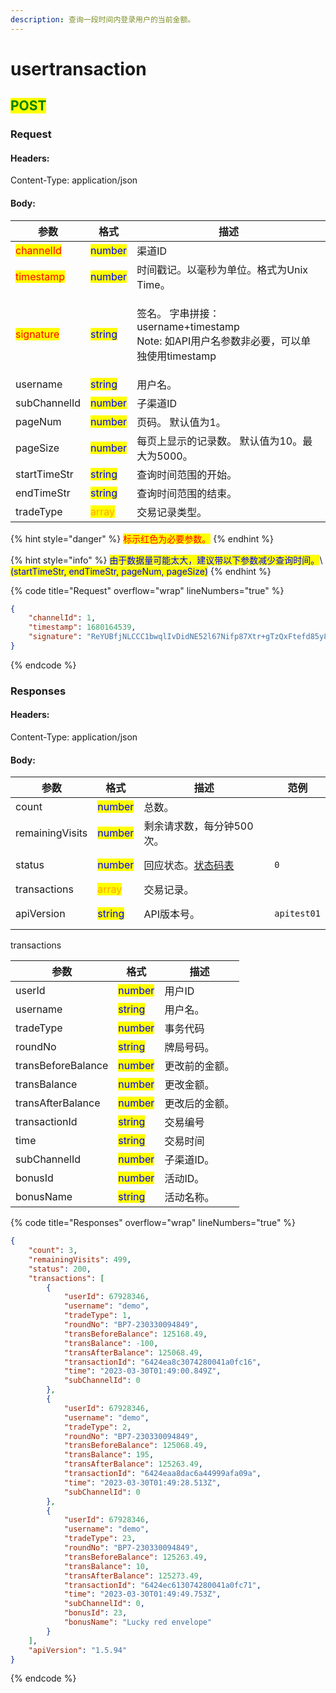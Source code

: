 ```yaml
---
description: 查询一段时间内登录用户的当前金额。
---
```


# usertransaction

## <mark style="color:green;">POST</mark>

### **Request**

#### Headers:

Content-Type: application/json

#### Body:

| 参数                                        | 格式                                       | 描述                                                                        |
| ----------------------------------------- | ---------------------------------------- | ------------------------------------------------------------------------- |
| <mark style="color:red;">channelId</mark> | <mark style="color:blue;">number</mark>  | 渠道ID                                                                      |
| <mark style="color:red;">timestamp</mark> | <mark style="color:blue;">number</mark>  | 时间戳记。以毫秒为单位。格式为Unix Time。                                                 |
| <mark style="color:red;">signature</mark> | <mark style="color:blue;">string</mark>  | <p>签名。 字串拼接：username+timestamp <br>Note: 如API用户名参数非必要，可以单独使用timestamp</p> |
| username                                  | <mark style="color:blue;">string</mark>  | 用户名。                                                                      |
| subChannelId                              | <mark style="color:blue;">number</mark>  | 子渠道ID                                                                     |
| pageNum                                   | <mark style="color:blue;">number</mark>  | 页码。 默认值为1。                                                                |
| pageSize                                  | <mark style="color:blue;">number</mark>  | 每页上显示的记录数。 默认值为10。最大为5000。                                                |
| startTimeStr                              | <mark style="color:blue;">string</mark>  | 查询时间范围的开始。                                                                |
| endTimeStr                                | <mark style="color:blue;">string</mark>  | 查询时间范围的结束。                                                                |
| tradeType                                 | <mark style="color:orange;">array</mark> | 交易记录类型。                                                                   |

{% hint style="danger" %}
<mark style="color:red;">标示红色为必要参数。</mark>
{% endhint %}

{% hint style="info" %}
<mark style="color:blue;">由于数据量可能太大，建议带以下参数减少查询时间。</mark>\ <mark style="color:blue;">(startTimeStr, endTimeStr, pageNum, pageSize)</mark>
{% endhint %}

{% code title="Request" overflow="wrap" lineNumbers="true" %}
```json
{
    "channelId": 1,
    "timestamp": 1680164539,
    "signature": "ReYUBfjNLCCC1bwqlIvDidNE52l67Nifp87Xtr+gTzQxFtefd85y8Iya36SW4RqhPy5c8Nz/2CF9X3FtBOqofwUE4zlIDsB5LDao7ILgjzaXZgmYJc6j0T8fGf0knF2kXYfUNak+YouPew/J3hG0tGZ9o7hSAHtMwd8bIMXVd6g="
}
```
{% endcode %}

### **Responses**

#### Headers:

Content-Type: application/json

#### Body:

<table><thead><tr><th>参数</th><th>格式</th><th>描述</th><th data-hidden>范例</th></tr></thead><tbody><tr><td>count</td><td><mark style="color:blue;">number</mark></td><td>总数。</td><td></td></tr><tr><td>remainingVisits</td><td><mark style="color:blue;">number</mark></td><td>剩余请求数，每分钟500次。</td><td></td></tr><tr><td>status</td><td><mark style="color:blue;">number</mark></td><td>回应状态。<a href="../../ebet-zhuang-tai-ma.md#ebet-xiang-ying-de-zhuang-tai-dai-ma">状态码表</a></td><td><pre><code>0
</code></pre></td></tr><tr><td>transactions</td><td><mark style="color:orange;">array</mark></td><td>交易记录。</td><td></td></tr><tr><td>apiVersion</td><td><mark style="color:blue;">string</mark></td><td>API版本号。</td><td><pre><code>apitest01
</code></pre></td></tr></tbody></table>

transactions

| 参数                 | 格式                                      | 描述      |
| ------------------ | --------------------------------------- | ------- |
| userId             | <mark style="color:blue;">number</mark> | 用户ID    |
| username           | <mark style="color:blue;">string</mark> | 用户名。    |
| tradeType          | <mark style="color:blue;">number</mark> | 事务代码    |
| roundNo            | <mark style="color:blue;">string</mark> | 牌局号码。   |
| transBeforeBalance | <mark style="color:blue;">number</mark> | 更改前的金额。 |
| transBalance       | <mark style="color:blue;">number</mark> | 更改金额。   |
| transAfterBalance  | <mark style="color:blue;">number</mark> | 更改后的金额。 |
| transactionId      | <mark style="color:blue;">string</mark> | 交易编号    |
| time               | <mark style="color:blue;">string</mark> | 交易时间    |
| subChannelId       | <mark style="color:blue;">number</mark> | 子渠道ID。  |
| bonusId            | <mark style="color:blue;">number</mark> | 活动ID。   |
| bonusName          | <mark style="color:blue;">string</mark> | 活动名称。   |

{% code title="Responses" overflow="wrap" lineNumbers="true" %}
```json
{
    "count": 3,
    "remainingVisits": 499,
    "status": 200,
    "transactions": [
        {
            "userId": 67928346,
            "username": "demo",
            "tradeType": 1,
            "roundNo": "BP7-230330094849",
            "transBeforeBalance": 125168.49,
            "transBalance": -100,
            "transAfterBalance": 125068.49,
            "transactionId": "6424ea8c3074280041a0fc16",
            "time": "2023-03-30T01:49:00.849Z",
            "subChannelId": 0
        },
        {
            "userId": 67928346,
            "username": "demo",
            "tradeType": 2,
            "roundNo": "BP7-230330094849",
            "transBeforeBalance": 125068.49,
            "transBalance": 195,
            "transAfterBalance": 125263.49,
            "transactionId": "6424eaa8dac6a44999afa09a",
            "time": "2023-03-30T01:49:28.513Z",
            "subChannelId": 0
        },
        {
            "userId": 67928346,
            "username": "demo",
            "tradeType": 23,
            "roundNo": "BP7-230330094849",
            "transBeforeBalance": 125263.49,
            "transBalance": 10,
            "transAfterBalance": 125273.49,
            "transactionId": "6424ec613074280041a0fc71",
            "time": "2023-03-30T01:49:49.753Z",
            "subChannelId": 0,
            "bonusId": 23,
            "bonusName": "Lucky red envelope"
        }
    ],
    "apiVersion": "1.5.94"
}
```
{% endcode %}
